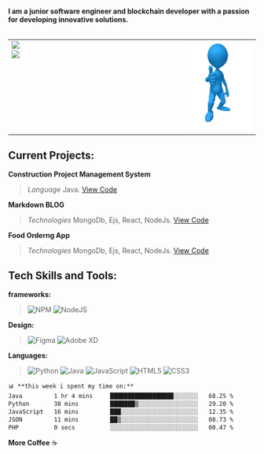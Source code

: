 
#### I am a junior software engineer and blockchain developer with a passion for developing innovative solutions.


<div style="display:flex" class="parent">
<!--         <span style="width:50">hey</span>
        <span>hey</span> -->
        
        
</div>

<table border=0px>
  <tr>
    <td valign="top"><img src="https://github-readme-stats.vercel.app/api?username=charlesncn&count_private=true&show_icons=true&theme=react&hide_title=true"/> <br>
            <img src="https://github-readme-stats.vercel.app/api/top-langs/?username=charlesncn&layout=compact&theme=react&hide_title=true&langs_count=10&card_width=443)](https://github.com/charlesncn/github-readme-stats"/>
    </td>
    <td valign="top" width="30%">
            <img src="https://github.com/charlesncn/charlesncn/blob/main/thumbs-up.gif">
    </td>
  </tr>
</table>

<!--
## Current Projects:
<table border="0.00000001">
  <tr>
    <th valign="top">Project name</th>
    <th valign="top">Technology/Language</th>
    <th valign="top">Platform</th>
    <th valign="top">Link to the Repo</th>
  </tr>
  <tr>
    <td valign="top"> Construction Project Management System</td>
    <td valign="top">Java</td>
    <td valign="top">Andoid Application</td>
    <td valign="top"><a href="https://github.com/charlesncn/CPMS">Blog Repo</a></td>
  </tr>
  <tr>
    <td valign="top">Markdoen BLOG</td>
    <td valign="top">MongoDb, Ejs, React, NodeJs</td>
    <td valign="top">Web Application</td>
    <td valign="top"><a href="https://github.com/charlesncn/Mern_Blog">Blog Repo</a></td>
  </tr>
  <tr>
    <td valign="top"> Food Ordering MERN App</td>
    <td valign="top">MongoDb, Ejs, React, NodeJs</td>
    <td valign="top">Web Application</td>
    <td valign="top"><a href="https://github.com/charlesncn/food_ordering_mern">Food Ordering MERN Repo</a></td>
  </tr>

</table>
-->






## Current Projects:
 **Construction Project Management System**
> *Language* Java.   [View Code](https://github.com/charlesncn/CPMS)

**Markdown BLOG**
> *Technologies* MongoDb, Ejs, React, NodeJs.  [View Code](https://github.com/charlesncn/Mern_Blog)

**Food Orderng App**
> *Technologies* MongoDb, Ejs, React, NodeJs.  [View Code](https://github.com/charlesncn/food_ordering_mern)


## Tech Skills and Tools:

**frameworks:**
> ![NPM](https://img.shields.io/badge/NPM-%23000000.svg?style=for-the-badge&logo=npm&logoColor=white)
> ![NodeJS](https://img.shields.io/badge/node.js-6DA55F?style=for-the-badge&logo=node.js&logoColor=white)

**Design:**
> ![Figma](https://img.shields.io/badge/figma-%23F24E1E.svg?style=for-the-badge&logo=figma&logoColor=white)
> ![Adobe XD](https://img.shields.io/badge/Adobe%20XD-470137?style=for-the-badge&logo=Adobe%20XD&logoColor=#FF61F6)

**Languages:**
> ![Python](https://img.shields.io/badge/python-3670A0?style=for-the-badge&logo=python&logoColor=ffdd54)
> ![Java](https://img.shields.io/badge/java-%23ED8B00.svg?style=for-the-badge&logo=java&logoColor=white)
> ![JavaScript](https://img.shields.io/badge/javascript-%23323330.svg?style=for-the-badge&logo=javascript&logoColor=%23F7DF1E)
> ![HTML5](https://img.shields.io/badge/html5-%23E34F26.svg?style=for-the-badge&logo=html5&logoColor=white)
> ![CSS3](https://img.shields.io/badge/css3-%231572B6.svg?style=for-the-badge&logo=css3&logoColor=white)


```text
📊 **this week i spent my time on:**
Java         1 hr 4 mins     ██████████████████░░░░░░░   68.25 %
Python       38 mins         ███████▒░░░░░░░░░░░░░░░░░   29.20 %
JavaScript   16 mins         ███░░░░░░░░░░░░░░░░░░░░░░   12.35 %
JSON         11 mins         ██▒░░░░░░░░░░░░░░░░░░░░░░   08.73 %
PHP          0 secs          ░░░░░░░░░░░░░░░░░░░░░░░░░   00.47 %
```


<!-- 
## Fun Fact
![Hehe](https://github.com/charlesncn/charlesncn/blob/main/thumbs-up.gif) -->

**More Coffee** ☕

